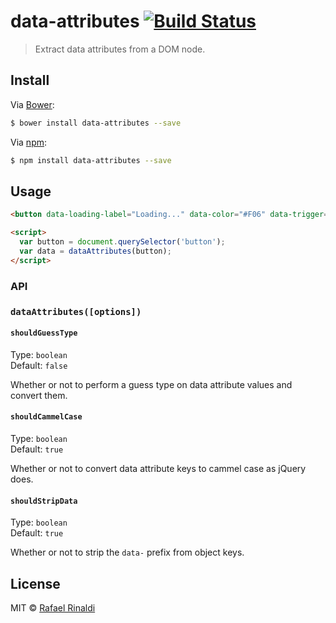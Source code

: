 # data-attributes [![Build Status](https://travis-ci.org/rafaelrinaldi/data-attributes.svg?branch=master)](https://travis-ci.org/rafaelrinaldi/data-attributes)

> Extract data attributes from a DOM node.

## Install

Via [Bower](http://bower.io):

```sh
$ bower install data-attributes --save
```

Via [npm](http://npmjs.com):

```sh
$ npm install data-attributes --save
```

## Usage

```html
<button data-loading-label="Loading..." data-color="#F06" data-trigger="">Click me</button>

<script>
  var button = document.querySelector('button');
  var data = dataAttributes(button);
</script>
```

### API

### `dataAttributes([options])`

#### `shouldGuessType`

Type: `boolean`  
Default: `false`  

Whether or not to perform a guess type on data attribute values and convert them.

#### `shouldCammelCase`

Type: `boolean`  
Default: `true`  

Whether or not to convert data attribute keys to cammel case as jQuery does. 

#### `shouldStripData`

Type: `boolean`  
Default: `true`

Whether or not to strip the `data-` prefix from object keys.

## License

MIT © [Rafael Rinaldi](http://rinaldi.io)
